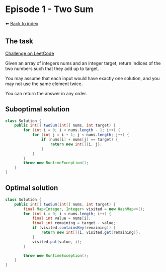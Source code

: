 # Episode 1 - Two Sum

⬅️ [Back to index](README.md)

## The task

[Challenge on LeetCode](https://leetcode.com/problems/two-sum/)

Given an array of integers nums and an integer target, return indices of the two numbers such that they add up to target.

You may assume that each input would have exactly one solution, and you may not use the same element twice.

You can return the answer in any order.

## Suboptimal solution

```java
class Solution {
    public int[] twoSum(int[] nums, int target) {
        for (int i = 0; i < nums.length - 1; i++) {
            for (int j = i + 1; j < nums.length; j++) {
                if (nums[i] + nums[j] == target) {
                    return new int[]{i, j};
                }
            }
        }
        throw new RuntimeException();
    }
}
```

## Optimal solution

```java
class Solution {
    public int[] twoSum(int[] nums, int target) {
        final Map<Integer, Integer> visited = new HashMap<>();
        for (int i = 0; i < nums.length; i++) {
            final int value = nums[i];
            final int remaining = target - value; 
            if (visited.containsKey(remaining)) {
                return new int[]{i, visited.get(remaining)};
            }
            visited.put(value, i);
        }

        throw new RuntimeException();
    }
}
```